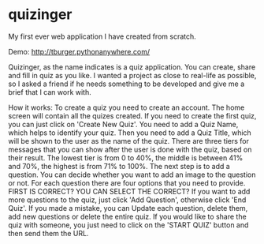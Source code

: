# quizinger
My first ever web application I have created from scratch.

Demo: http://tburger.pythonanywhere.com/

Quizinger, as the name indicates is a quiz application. You can create, share and fill in quiz as you like.
I wanted a project as close to real-life as possible, so I asked a friend if he needs something to be developed and give me a brief that I can work with.

How it works:
To create a quiz you need to create an account.
The home screen will contain all the quizes created. If you need to create the first quiz, you can just click on 'Create New Quiz'.
You need to add a Quiz Name, which helps to identify your quiz.
Then you need to add a Quiz Title, which will be shown to the user as the name of the quiz.
There are three tiers for messages that you can show after the user is done with the quiz, based on their result. The lowest tier is from 0 to 40%, the middle is between 41% and 70%, the highest is from 71% to 100%.
The next step is to add a question. You can decide whether you want to add an image to the question or not. For each question there are four options that you need to provide. FIRST IS CORRECT? YOU CAN SELECT THE CORRECT?
If you want to add more questions to the quiz, just click 'Add Question', otherwise click 'End Quiz'.
If you made a mistake, you can Update each question, delete them, add new questions or delete the entire quiz.
If you would like to share the quiz with someone, you just need to click on the 'START QUIZ' button and then send them the URL.
